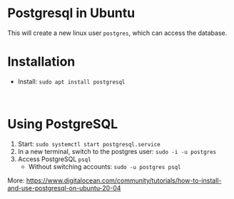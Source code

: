 # Postgresql in Ubuntu

This will create a new linux user `postgres`, which can access the database.

# Installation

- Install: `sudo apt install postgresql`

<br>

# Using PostgreSQL

1. Start: `sudo systemctl start postgresql.service`
1. In a new terminal, switch to the postgres user: `sudo -i -u postgres`
1. Access PostgreSQL `psql`
    - Without switching accounts: `sudo -u postgres psql`

More: https://www.digitalocean.com/community/tutorials/how-to-install-and-use-postgresql-on-ubuntu-20-04
